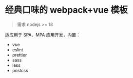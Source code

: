 # 经典口味的 webpack+vue 模板

>需求 nodejs >= 18

适应用于 SPA、MPA 应用开发，内置：

- vue
- eslint
- prettier
- sass
- less
- postcss
